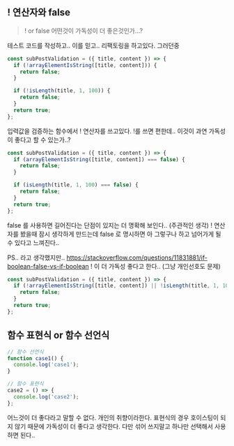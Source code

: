 ## ! 연산자와 false

> ! or false 어떤것이 가독성이 더 좋은것인가...?

테스트 코드를 작성하고.. 이를 믿고.. 리팩토링을 하고있다.
그러던중

```js
const subPostValidation = ({ title, content }) => {
  if (!arrayElementIsString([title, content])) {
    return false;
  }

  if (!isLength(title, 1, 100)) {
    return false;
  }
  return true;
};
```

입력값을 검증하는 함수에서 ! 연산자를 쓰고있다. !를 쓰면 편한데.. 이것이 과연 가독성이 좋다고 할 수 있는가..?

```js
const subPostValidation = ({ title, content }) => {
  if (arrayElementIsString([title, content]) === false) {
    return false;
  }

  if (isLength(title, 1, 100) === false) {
    return false;
  }
  return true;
};
```

false 를 사용하면 길어진다는 단점이 있지는 더 명확해 보인다.. (주관적인 생각)
! 연산자를 봤을때 잠시 생각하게 만드는데 false 로 명시하면 아 그렇구나 하고 넘어가게 될 수 있다고 느껴진다..

PS.. 라고 생각했지만.. https://stackoverflow.com/questions/11831881/if-boolean-false-vs-if-boolean
! 이 더 가독성 좋다고 한다.. (그냥 개인선호도 문제)

```js
const subPostValidation = ({ title, content }) => {
  if (!arrayElementIsString([title, content]) || !isLength(title, 1, 100)) {
    return false;
  }
  return true;
};
```

## 함수 표현식 or 함수 선언식

```js
// 함수 선언식
function case1() {
  console.log('case1');
}

// 함수 표현식
case2 = () => {
  console.log('case2');
};
```

어느것이 더 좋다라고 말할 수 없다.
개인의 취향이라한다. 표현식의 경우 호이스팅이 되지 않기 때문에 가독성이 더 좋다고 생각한다.
다만 섞어 쓰지말고 하나만 선택해서 사용하면 된다..
